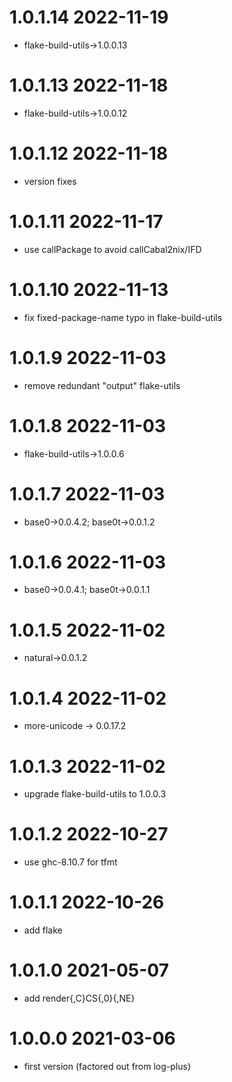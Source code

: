 1.0.1.14 2022-11-19
===================
- flake-build-utils->1.0.0.13

1.0.1.13 2022-11-18
===================
- flake-build-utils->1.0.0.12

1.0.1.12 2022-11-18
===================
- version fixes

1.0.1.11 2022-11-17
===================
- use callPackage to avoid callCabal2nix/IFD

1.0.1.10 2022-11-13
===================
- fix fixed-package-name typo in flake-build-utils

1.0.1.9 2022-11-03
==================
- remove redundant "output" flake-utils

1.0.1.8 2022-11-03
==================
- flake-build-utils->1.0.0.6

1.0.1.7 2022-11-03
==================
- base0->0.0.4.2; base0t->0.0.1.2

1.0.1.6 2022-11-03
==================
- base0->0.0.4.1; base0t->0.0.1.1

1.0.1.5 2022-11-02
==================
- natural->0.0.1.2

1.0.1.4 2022-11-02
==================
- more-unicode -> 0.0.17.2

1.0.1.3 2022-11-02
==================
- upgrade flake-build-utils to 1.0.0.3

1.0.1.2 2022-10-27
==================
- use ghc-8.10.7 for tfmt

1.0.1.1 2022-10-26
==================
- add flake

1.0.1.0 2021-05-07
==================
- add render{,C}CS{,0}{,NE}

1.0.0.0 2021-03-06
==================
- first version (factored out from log-plus)
